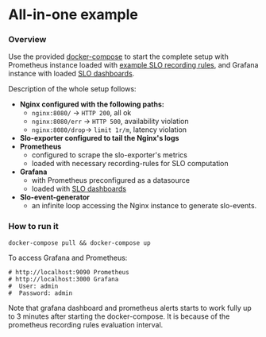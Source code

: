 # All-in-one example

### Overview
Use the provided [docker-compose](./docker-compose.yaml) to start the complete setup with
Prometheus instance loaded with [example SLO recording rules](/prometheus_rules),
and Grafana instance with loaded [SLO dashboards](/grafana_dashboards).

Description of the whole setup follows:
- **Nginx configured with the following paths:**
  - `nginx:8080/`    -> `HTTP 200`, all ok
  - `nginx:8080/err` -> `HTTP 500`, availability violation
  - `nginx:8080/drop`-> `limit 1r/m`, latency violation
- **Slo-exporter configured to tail the Nginx's logs**
- **Prometheus**
  - configured to scrape the slo-exporter's metrics
  - loaded with necessary recording-rules for SLO computation
- **Grafana**
  - with Prometheus preconfigured as a datasource
  - loaded with [SLO dashboards](/grafana_dashboards/)
- **Slo-event-generator**
  - an infinite loop accessing the Nginx instance to generate slo-events.

### How to run it
```
docker-compose pull && docker-compose up
```

To access Grafana and Prometheus:
```
# http://localhost:9090 Prometheus
# http://localhost:3000 Grafana
#  User: admin
#  Password: admin
```

Note that grafana dashboard and prometheus alerts starts to work
fully up to 3 minutes after starting the docker-compose. It is
because of the prometheus recording rules evaluation interval.

